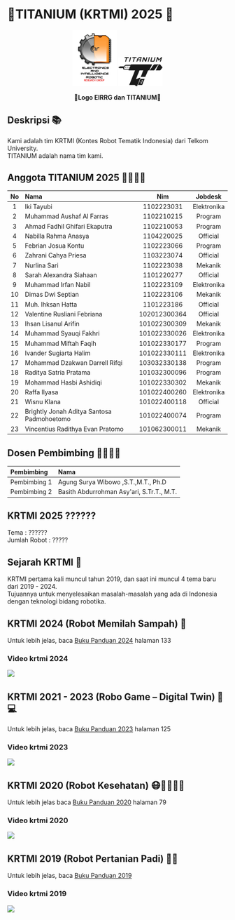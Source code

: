 # 🤖TITANIUM (KRTMI) 2025 🤖
<p align="center"> 
  <img src="https://github.com/alfa934/about-krtmi-titanium/blob/main/src/LOGO%20EIRRG_white.png" width="20%">
  <img src="https://github.com/alfa934/about-krtmi-titanium/blob/main/src/logo%20titanium_white.png" width="20%">
</p>

<p align="center"><b>📌Logo EIRRG dan TITANIUM📌</b></p>

## Deskripsi 📚
Kami adalah tim KRTMI (Kontes Robot Tematik Indonesia) dari Telkom University.  <br>
TITANIUM adalah nama tim kami.


## Anggota TITANIUM 2025 🏃‍♂️🏃‍♀️
| No | Nama | Nim | Jobdesk |
| :---: | :--- | :---: | :---: |
| 1 | Iki Tayubi | 1102223031 | Elektronika |
| 2 | Muhammad Aushaf Al Farras | 1102210215 | Program |
| 3 | Ahmad Fadhil Ghifari Ekaputra | 1102210053 | Program |
| 4 | Nabilla Rahma Anasya | 1104220025 | Official |
| 5 | Febrian Josua Kontu | 1102223066 | Program |
| 6 | Zahrani Cahya Priesa | 1103223074 | Official |
| 7 | Nurlina Sari | 1102223038 | Mekanik |
| 8 | Sarah Alexandra Siahaan | 1101220277 | Official |
| 9 | Muhammad Irfan Nabil | 1102223109 | Elektronika |
| 10 | Dimas Dwi Septian | 1102223106 | Mekanik |
| 11 | Muh. Ihksan Hatta | 1101223186 | Official |
| 12 | Valentine Rusliani Febriana | 102012300364 | Official |
| 13 | Ihsan Lisanul Arifin | 101022300309 | Mekanik |
| 14 | Muhammad Syauqi Fakhri | 101022330026 | Elektronika |
| 15 | Muhammad Miftah Faqih | 101022330177 | Program |
| 16 | Ivander Sugiarta Halim | 101022330111 | Elektronika |
| 17 | Mohammad Dzakwan Darrell Rifqi | 103032330138 | Program |
| 18 | Raditya Satria Pratama | 101032300096 | Program |
| 19 | Mohammad Hasbi Ashidiqi | 101022330302 | Mekanik |
| 20 | Raffa Ilyasa | 101022400260 | Elektronika |
| 21 | Wisnu Klana | 101022400118 | Official | 
| 22 | Brightly Jonah Aditya Santosa Padmohoetomo | 101022400074 | Program |
| 23 | Vincentius Radithya Evan Pratomo | 101062300011 | Mekanik | 

## Dosen Pembimbing 👨‍🏫👩‍🏫
| Pembimbing | Nama |
| :--- | :--- |
| Pembimbing 1 | Agung Surya Wibowo ,S.T.,M.T., Ph.D |
| Pembimbing 2 | Basith Abdurrohman Asy'ari, S.Tr.T., M.T. |

## KRTMI 2025 ??????
Tema : ?????? <br>
Jumlah Robot : ?????


## Sejarah KRTMI 📜
KRTMI pertama kali muncul tahun 2019, dan saat ini muncul 4 tema baru dari 2019 - 2024. <br>
Tujuannya untuk menyelesaikan masalah-masalah yang ada di Indonesia dengan teknologi bidang robotika.


## KRTMI 2024 (Robot Memilah Sampah) 🚮

Untuk lebih jelas, baca [Buku Panduan 2024](https://dit-mawa.upi.edu/wp-content/uploads/2024/01/Buku-Pedoman-KRI-2024-fix.pdf) halaman 133
### Video krtmi 2024
[![](https://img.youtube.com/vi/sgildcMq_DM/0.jpg)](https://www.youtube.com/watch?v=sgildcMq_DM) <br>


## KRTMI 2021 - 2023 (Robo Game – Digital Twin) 🤖💻

Untuk lebih jelas, baca [Buku Panduan 2023](https://kontesrobotindonesia.id/data/2023/BukuPedomanKRI2023.pdf) halaman 125
### Video krtmi 2023
[![](https://img.youtube.com/vi/y6UBAx4XsuY/0.jpg)](https://www.youtube.com/watch?v=y6UBAx4XsuY) <br>


## KRTMI 2020 (Robot Kesehatan) 😷👨‍⚕️👩‍⚕️

Untuk lebih jelas baca [Buku Panduan 2020](https://kontesrobotindonesia.id/data/2020/PetunjukPelaksanaanKRIDaring2020.pdf) halaman 79
### Video krtmi 2020
[![](https://img.youtube.com/vi/UGOeJeeyWH8/0.jpg)](https://www.youtube.com/watch?v=UGOeJeeyWH8) <br>


## KRTMI 2019 (Robot Pertanian Padi) 🍚🌾

Untuk lebih jelas, baca [Buku Panduan 2019](https://kontesrobotindonesia.id/data/2019/Panduan_KRTMI2019.pdf) 
### Video krtmi 2019
[![](https://img.youtube.com/vi/F8-s5F6HJD4/0.jpg)](https://www.youtube.com/watch?v=F8-s5F6HJD4) <br>
